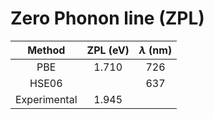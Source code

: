# Zero Phonon line (ZPL)

| Method        | ZPL (eV)      | $\lambda$ (nm)        |
| :-----------: |:-------------:|:---------------------:|
| PBE           | 1.710         |  726                  |
| HSE06         |               |  637                  | 
| Experimental  | 1.945         |                       |
